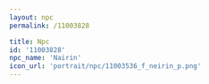 ```yaml
---
layout: npc
permalink: /11003828

title: Npc
id: '11003828'
npc_name: 'Nairin'
icon_url: 'portrait/npc/11003536_f_neirin_p.png'
---
```

